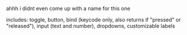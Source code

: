ahhh i didnt even come up with a name for this one

includes:
toggle, button, bind (keycode only, also returns if "pressed" or "released"), input (text and number), dropdowns, customizable labels
